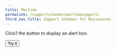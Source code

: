 ```yaml
---
title: Martime
permalink: /supportschemes/martimesupport/
third_nav_title: Support Schemes for Businesses
---
```



<p>Click1 the button to display an alert box.</p>

<button onclick="myFunction()">Try it</button>